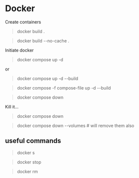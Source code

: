 # Docker

Create containers

> docker build .

> docker build --no-cache .

Initiate docker

> docker compose up -d 

or

> docker compose up -d --build 

> docker compose -f compose-file up -d --build 

> docker compose down




Kill it...

> docker compose down

> docker compose down --volumes   # will remove them also


## useful commands

> docker s

> docker stop <cont-id>

> docker rm <cont-id>


